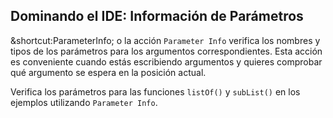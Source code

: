 ## Dominando el IDE: Información de Parámetros

<span class="shortcut">&shortcut:ParameterInfo;</span> o la acción
<span class="control">`Parameter Info`</span> verifica los nombres y tipos de los parámetros para los argumentos correspondientes. Esta acción es conveniente cuando estás escribiendo argumentos y quieres comprobar qué argumento se espera en la posición actual.

Verifica los parámetros para las funciones `listOf()` y `subList()` en los ejemplos utilizando <span class="control">`Parameter Info`</span>.